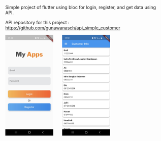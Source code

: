 Simple project of flutter using bloc for login, register, and get data using API.

API repository for this project : https://github.com/gunawanasch/api_simple_customer

<img src="https://github.com/gunawanasch/simple_customer_flutter/blob/master/assets/images/ss_login.jpg" width="30%">&emsp;&emsp;<img src="https://github.com/gunawanasch/simple_customer_flutter/blob/master/assets/images/ss_customer_info.jpg" width="30%">
